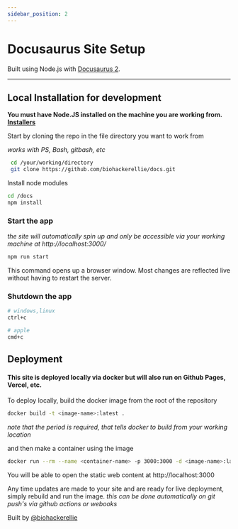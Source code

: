 ```yaml
---
sidebar_position: 2
---
```


# Docusaurus Site Setup


Built using Node.js with [Docusaurus 2](https://docusaurus.io/).

---

## Local Installation for development

**You must have Node.JS installed on the machine you are working from. [Installers](https://nodejs.org/en/download/)**

 Start by cloning the repo in the file directory you want to work from

*works with PS, Bash, gitbash, etc*
```bash
 cd /your/working/directory
 git clone https://github.com/biohackerellie/docs.git
```
Install node modules
```bash
cd /docs
npm install
```
### Start the app
*the site will automatically spin up and only be accessible via your working machine at http://localhost:3000/*

```bash
npm run start
```

This command opens up a browser window. Most changes are reflected live without having to restart the server.

### Shutdown the app
```bash
# windows,linux 
ctrl+c

# apple
cmd+c
```


## Deployment

#### This site is deployed locally via docker but will also run on Github Pages, Vercel, etc.

To deploy locally, build the docker image from the root of the repository 
```bash
docker build -t <image-name>:latest .
```
*note that the period is required, that tells docker  to build from your working location*

and then make a container using the image
```bash
docker run --rm --name <container-name> -p 3000:3000 -d <image-name>:latest 
```

You will be able to open the static web content at http://localhost:3000

Any time updates are made to your site and are ready for live deployment, simply rebuild and run the image. *this can be done automatically on git push's via github actions or webooks*


Built by [@biohackerellie](https://www.github.com/biohackerellie)

